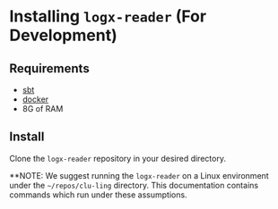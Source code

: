 # Installing `logx-reader` (For Development)

## Requirements

- [sbt](https://www.scala-sbt.org/)
- [docker](https://docs.docker.com/get-docker/)
- 8G of RAM

## Install

Clone the `logx-reader` repository in your desired directory.

**NOTE: We suggest running the `logx-reader` on a Linux environment under the `~/repos/clu-ling` directory. This documentation contains commands which run under these assumptions.


